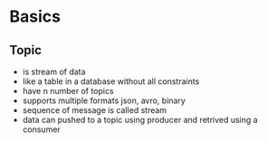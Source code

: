 # Basics

## Topic
* is stream of data
* like a table in a database without all constraints
* have n number of topics
* supports multiple formats json, avro, binary
* sequence of message is called stream
* data can pushed to a topic using producer and retrived using a consumer
